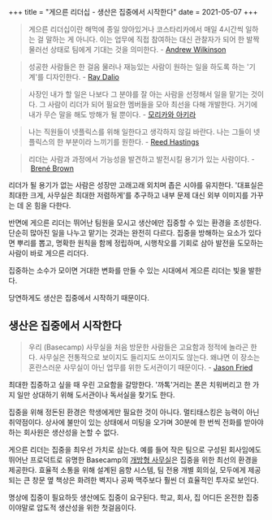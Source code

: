 +++
title = "게으른 리더십 - 생산은 집중에서 시작한다"
date = 2021-05-07
+++

> 게으른 리더십이란 해먹에 종일 앉아있거나 코스타리카에서 매일 4시간씩 일하는 걸 말하는 게 아니다. 이는 업무에 직접 참여하는 대신 관찰자가 되어 한 발짝 물러선 상태로 팀에게 기대는 것을 의미한다. - [Andrew Wilkinson](https://www.linkedin.com/pulse/lazy-leadership-why-i-rarely-go-office-only-see-my-team-wilkinson/)

> 성공한 사람들은 한 걸음 물러나 재능있는 사람이 원하는 일을 하도록 하는 '기계'를 디자인한다. - [Ray Dalio](https://www.amazon.com/Principles-Life-Work-Ray-Dalio/dp/1501124021/)

> 사장인 내가 할 일은 나보다 그 분야를 잘 아는 사람을 선정해서 일을 맡기는 것이다. 그 사람이 리더가 되어 필요한 멤버들을 모아 최선을 다해 개발한다. 거기에 내가 무슨 말을 해도 방해가 될 뿐이다. - [모리카와 아키라](https://johnjeong123.github.io/posts/301%EB%B2%88%EC%A7%B8%EC%B1%85-%EC%8B%AC%ED%94%8C%EC%9D%84-%EC%83%9D%EA%B0%81%ED%95%9C%EB%8B%A4-%EB%AA%A8%EB%A6%AC%EC%B9%B4%EC%99%80-%EC%95%84%ED%82%A4%EB%9D%BC/)

> 나는 직원들이 넷플릭스를 위해 일한다고 생각하지 않길 바란다. 나는 그들이 넷플릭스의 한 부분이라 느끼기를 원한다. - [Reed Hastings](https://www.amazon.com/No-Rules-Netflix-Culture-Reinvention/dp/0593152387)

> 리더는 사람과 과정에서 가능성을 발견하고 발전시킬 용기가 있는 사람이다. - [Brené Brown](https://www.amazon.com/Daring-Greatly-Courage-Vulnerable-Transforms/dp/1592408419)

리더가 될 용기가 없는 사람은 성장만 고래고래 외치며 좁은 시야를 유지한다. '대표실은 최대한 크게, 사무실은 최대한 저렴하게'를 추구하고 내부 문제 대신 외부 이미지를 가꾸는 데 온 힘을 다한다.

반면에 게으른 리더는 뛰어난 팀원을 모시고 생산에만 집중할 수 있는 환경을 조성한다. 단순히 많아진 일을 나누고 맡기는 것과는 완전히 다르다. 집중을 방해하는 요소가 있다면 뿌리를 뽑고, 명확한 원칙을 함께 정립하며, 시행착오를 기회로 삼아 발전을 도모하는 사람이 바로 게으른 리더다.

집중하는 소수가 모이면 거대한 변화를 만들 수 있는 시대에서 게으른 리더는 빛을 발한다.

당연하게도 생산은 집중에서 시작하기 때문이다.

## 생산은 집중에서 시작한다

> 우리 (Basecamp) 사무실을 처음 방문한 사람들은 고요함과 정적에 놀라곤 한다. 사무실은 전통적으로 보이지도 들리지도 쓰이지도 않는다. 왜냐면 이 장소는 혼란스러운 사무실이 아닌 업무를 위한 도서관이기 때문이다. - [Jason Fried](https://www.amazon.com/Doesnt-Have-Be-Crazy-Work/dp/0062874780)

최대한 집중하고 싶을 때 우린 고요함을 갈망한다. '까톡'거리는 폰은 치워버리고 한 가지 일만 상대하기 위해 도서관이나 독서실을 찾기도 한다.

집중을 위해 정돈된 환경은 학생에게만 필요한 것이 아니다. 멀티태스킹은 능력이 아닌 취약점이다. 상사에 불만이 있는 상태에서 미팅을 오가며 30분에 한 번씩 전화를 받아야 하는 회사원은 생산성을 논할 수 없다.

게으른 리더는 집중을 최우선 가치로 삼는다. 예를 들어 작은 팀으로 구성된 회사임에도 뛰어난 프로덕트로 유명한 Basecamp의 [개방형 사무실](https://m.signalvnoise.com/library-rules-how-to-make-an-open-office-plan-work/)은 집중을 위한 최선의 환경을 제공한다. 효율적 소통을 위해 설계된 음향 시스템, 팀 전용 개별 회의실, 모두에게 제공되는 큰 창문 옆 책상은 화려한 벽지나 공짜 맥주보다 훨씬 더 효율적인 투자로 보인다.

명상에 집중이 필요하듯 생산에도 집중이 요구된다. 학교, 회사, 집 어디든 온전한 집중이야말로 압도적 생산성을 위한 첫걸음이다.